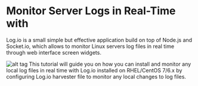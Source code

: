 Monitor Server Logs in Real-Time with
==============
Log.io is a small simple but effective application build on top of Node.js and Socket.io, 
which allows to monitor Linux servers log files in real time through web interface screen widgets.

![alt tag](http://www.tecmint.com/wp-content/uploads/2014/10/Log.io-Real-Time-Log-Monitoring-620x372.jpeg)
This tutorial will guide you on how you can install and monitor any local log files in real time with Log.io 
installed on RHEL/CentOS 7/6.x by configuring Log.io harvester file to monitor any local changes to log files.
